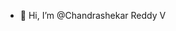 - 👋 Hi, I’m @Chandrashekar Reddy V

<!---
chandrashekarreddyv/chandrashekarreddyv is a ✨ special ✨ repository because its `README.md` (this file) appears on your GitHub profile.
You can click the Preview link to take a look at your changes.
--->
